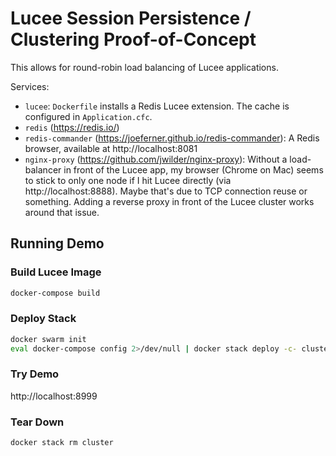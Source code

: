 # Lucee Session Persistence / Clustering Proof-of-Concept

This allows for round-robin load balancing of Lucee applications.

Services:
* `lucee`: `Dockerfile` installs a Redis Lucee extension. The cache is configured
in `Application.cfc`.
* `redis` (https://redis.io/)
* `redis-commander` (https://joeferner.github.io/redis-commander): A Redis
browser, available at http://localhost:8081
* `nginx-proxy` (https://github.com/jwilder/nginx-proxy): Without a load-balancer in front of the Lucee app, my browser (Chrome on Mac) seems to stick to only one node if I hit Lucee directly (via http://localhost:8888). Maybe that's due to TCP connection reuse or something. Adding a reverse proxy in front of the Lucee cluster works around that issue.

## Running Demo

### Build Lucee Image

```sh
docker-compose build
```

### Deploy Stack

```sh
docker swarm init
eval docker-compose config 2>/dev/null | docker stack deploy -c- cluster
```

### Try Demo

http://localhost:8999

### Tear Down

```sh
docker stack rm cluster
```
